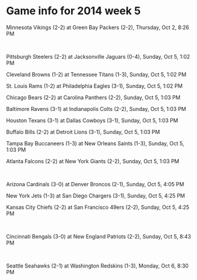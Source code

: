 # Game info for 2014 week 5

Minnesota Vikings (2-2) at Green Bay Packers (2-2), Thursday, Oct 2, 8:26 PM


<br/>

Pittsburgh Steelers (2-2) at Jacksonville Jaguars (0-4), Sunday, Oct 5, 1:02 PM

Cleveland Browns (1-2) at Tennessee Titans (1-3), Sunday, Oct 5, 1:02 PM

St. Louis Rams (1-2) at Philadelphia Eagles (3-1), Sunday, Oct 5, 1:02 PM

Chicago Bears (2-2) at Carolina Panthers (2-2), Sunday, Oct 5, 1:03 PM

Baltimore Ravens (3-1) at Indianapolis Colts (2-2), Sunday, Oct 5, 1:03 PM

Houston Texans (3-1) at Dallas Cowboys (3-1), Sunday, Oct 5, 1:03 PM

Buffalo Bills (2-2) at Detroit Lions (3-1), Sunday, Oct 5, 1:03 PM

Tampa Bay Buccaneers (1-3) at New Orleans Saints (1-3), Sunday, Oct 5, 1:03 PM

Atlanta Falcons (2-2) at New York Giants (2-2), Sunday, Oct 5, 1:03 PM


<br/>

Arizona Cardinals (3-0) at Denver Broncos (2-1), Sunday, Oct 5, 4:05 PM

New York Jets (1-3) at San Diego Chargers (3-1), Sunday, Oct 5, 4:25 PM

Kansas City Chiefs (2-2) at San Francisco 49ers (2-2), Sunday, Oct 5, 4:25 PM


<br/>

Cincinnati Bengals (3-0) at New England Patriots (2-2), Sunday, Oct 5, 8:43 PM


<br/>

Seattle Seahawks (2-1) at Washington Redskins (1-3), Monday, Oct 6, 8:30 PM

